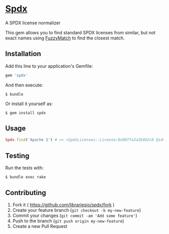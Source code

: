 # [Spdx](http://libraries.io/rubygems/spdx)

A SPDX license normalizer

This gem allows you to find standard SPDX licenses from similar, but not exact names using [FuzzyMatch](https://github.com/seamusabshere/fuzzy_match) to find the closest match.

## Installation

Add this line to your application's Gemfile:

```ruby
gem 'spdx'
```

And then execute:

    $ bundle

Or install it yourself as:

    $ gem install spdx

## Usage

```ruby
Spdx.find('Apache 2') # => <SpdxLicenses::License:0x007fa3a2b462c8 @id="Apache-2.0", @name="Apache License 2.0", @osi_approved=true>
```

## Testing

Run the tests with:

    $ bundle exec rake

## Contributing

1. Fork it ( https://github.com/librariesio/spdx/fork )
2. Create your feature branch (`git checkout -b my-new-feature`)
3. Commit your changes (`git commit -am 'Add some feature'`)
4. Push to the branch (`git push origin my-new-feature`)
5. Create a new Pull Request
